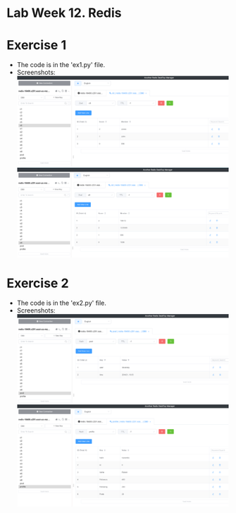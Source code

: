 # Lab Week 12. Redis
# Exercise 1
* The code is in the 'ex1.py' file.
* Screenshots:
![1](./screenshots/screen4.png)
![2](./screenshots/screen3.png)

# Exercise 2
* The code is in the 'ex2.py' file.
* Screenshots:
![3](./screenshots/screen2.png)
![4](./screenshots/screen1.png)